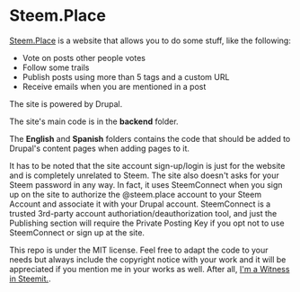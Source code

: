 # Steem.Place

[Steem.Place](https://steem.place) is a website that allows you to do some stuff, like the following:

* Vote on posts other people votes
* Follow some trails
* Publish posts using more than 5 tags and a custom URL
* Receive emails when you are mentioned in a post

The site is powered by Drupal.

The site's main code is in the **backend** folder. 

The **English** and **Spanish** folders contains the code that should be added to Drupal's content pages when adding pages to it.

It has to be noted that the site account sign-up/login is just for the website and is completely unrelated to Steem. The site also doesn't asks for your Steem password in any way. In fact, it uses SteemConnect when you sign up on the site to authorize the @steem.place account to your Steem Account and associate it with your Drupal account. SteemConnect is a trusted 3rd-party account authoriation/deauthorization tool, and just the Publishing section will require the Private Posting Key if you opt not to use SteemConnect or sign up at the site.

This repo is under the MIT license. Feel free to adapt the code to your needs but always include the copyright notice with your work and it will be appreciated if you mention me in your works as well. After all, [I'm a Witness in Steemit.](https://steemit.com/@moisesmcardona).
